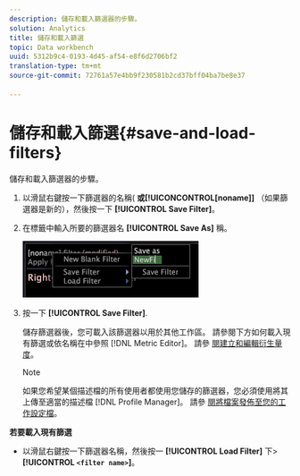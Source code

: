 ```yaml
---
description: 儲存和載入篩選器的步驟。
solution: Analytics
title: 儲存和載入篩選
topic: Data workbench
uuid: 5312b9c4-0193-4d45-af54-e8f6d2706bf2
translation-type: tm+mt
source-git-commit: 72761a57e4bb9f230581b2cd37bff04ba7be8e37

---
```



# 儲存和載入篩選{#save-and-load-filters}

儲存和載入篩選器的步驟。

1. 以滑鼠右鍵按一下篩選器的名稱( **或[!UICONCONTROL[noname]]** （如果篩選器是新的），然後按一下 **[!UICONTROL Save Filter]**。
1. 在標籤中輸入所要的篩選器名 **[!UICONTROL Save As]** 稱。

   ![步驟資訊](assets/vis_FilterEditor_SaveFilter.png)

1. 按一下 **[!UICONTROL Save Filter]**.

   儲存篩選器後，您可載入該篩選器以用於其他工作區。 請參閱下方如何載入現有篩選或依名稱在中參照 [!DNL Metric Editor]。 請參 [閱建立和編輯衍生量度](../../../../home/c-get-started/c-admin-intrf/c-prof-mgr/c-drvd-mtrcs.md#concept-e41723b342a849309874b26232224a40)。

   >[!NOTE]
   >
   >如果您希望某個描述檔的所有使用者都使用您儲存的篩選器，您必須使用將其上傳至適當的描述檔 [!DNL Profile Manager]。 請參 [閱將檔案發佈至您的工作設定檔](../../../../home/c-get-started/c-admin-intrf/c-prof-mgr/t-pub-files-wkg-prof.md#task-a0106e010c834d16bd60eef4721b6af9)。

**若要載入現有篩選**

* 以滑鼠右鍵按一下篩選器名稱，然後按一 **[!UICONTROL Load Filter]** 下> **[!UICONTROL `<filter name>`]**。
